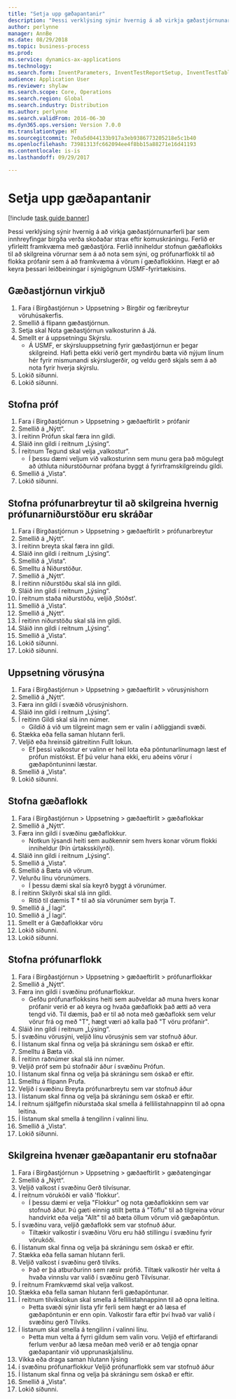 ```yaml
--- 
title: "Setja upp gæðapantanir"
description: "Þessi verklýsing sýnir hvernig á að virkja gæðastjórnunarferli þar sem innhreyfingar birgða verða skoðaðar strax eftir komuskráningu."
author: perlynne
manager: AnnBe
ms.date: 08/29/2018
ms.topic: business-process
ms.prod: 
ms.service: dynamics-ax-applications
ms.technology: 
ms.search.form: InventParameters, InventTestReportSetup, InventTestTable, DefaultDashboard, InventTestVariable, InventTestVariableOutcome, InventItemSampling, InventTestQualityGroup, InventTestItemQualityGroupAdd, SysQueryForm, InventTestItemQualityGroup, InventTestGroup, InventTestAssociationTable
audience: Application User
ms.reviewer: shylaw
ms.search.scope: Core, Operations
ms.search.region: Global
ms.search.industry: Distribution
ms.author: perlynne
ms.search.validFrom: 2016-06-30
ms.dyn365.ops.version: Version 7.0.0
ms.translationtype: HT
ms.sourcegitcommit: 7e0a5d044133b917a3eb9386773205218e5c1b40
ms.openlocfilehash: 73981313fc662094ee4f8bb15a88271e16d41193
ms.contentlocale: is-is
ms.lasthandoff: 09/29/2017

---
```

# <a name="set-up-quality-orders"></a>Setja upp gæðapantanir

[!include [task guide banner](../../includes/task-guide-banner.md)]

Þessi verklýsing sýnir hvernig á að virkja gæðastjórnunarferli þar sem innhreyfingar birgða verða skoðaðar strax eftir komuskráningu. Ferlið er yfirleitt framkvæma með gæðastjóra. Ferlið inniheldur stofnun gæðaflokks til að skilgreina vörurnar sem á að nota sem sýni, og prófunarflokk til að flokka prófanir sem á að framkvæma á vörum í gæðaflokkinn. Hægt er að keyra þessari leiðbeiningar í sýnigögnum USMF-fyrirtækisins.


## <a name="enable-quality-management"></a>Gæðastjórnun virkjuð
1. Fara í Birgðastjórnun > Uppsetning > Birgðir og færibreytur vöruhúsakerfis.
2. Smellið á flipann gæðastjórnun.
3. Setja skal Nota gæðastjórnun valkosturinn á Já.
4. Smellt er á uppsetningu Skýrslu.
    * Á USMF, er skýrsluuppsetning fyrir gæðastjórnun er þegar skilgreind. Hafi þetta ekki verið gert myndirðu bæta við nýjum línum hér fyrir mismunandi skýrslugerðir, og veldu gerð skjals sem á að nota fyrir hverja skýrslu.  
5. Lokið síðunni.
6. Lokið síðunni.

## <a name="create-a-test"></a>Stofna próf
1. Fara í Birgðastjórnun > Uppsetning > gæðaeftirlit > prófanir
2. Smellið á „Nýtt“.
3. Í reitinn Prófun skal færa inn gildi.
4. Sláið inn gildi í reitnum „Lýsing“.
5. Í reitnum Tegund skal velja „valkostur“.
    * Í þessu dæmi veljum við valkosturinn sem munu gera það mögulegt að úthluta niðurstöðurnar prófana byggt á fyrirframskilgreindu gildi.  
6. Smellið á „Vista“.
7. Lokið síðunni.

## <a name="create-test-variables-to-define-the-way-test-results-are-recorded"></a>Stofna prófunarbreytur til að skilgreina hvernig prófunarniðurstöður eru skráðar
1. Fara í Birgðastjórnun > Uppsetning > gæðaeftirlit >  prófunarbreytur
2. Smellið á „Nýtt“.
3. Í reitinn breyta skal færa inn gildi.
4. Sláið inn gildi í reitnum „Lýsing“.
5. Smellið á „Vista“.
6. Smelltu á Niðurstöður.
7. Smellið á „Nýtt“.
8. Í reitinn niðurstöðu skal slá inn gildi.
9. Sláið inn gildi í reitnum „Lýsing“.
10. Í reitnum staða niðurstöðu, veljið ‚Stóðst'.
11. Smellið á „Vista“.
12. Smellið á „Nýtt“.
13. Í reitinn niðurstöðu skal slá inn gildi.
14. Sláið inn gildi í reitnum „Lýsing“.
15. Smellið á „Vista“.
16. Lokið síðunni.
17. Lokið síðunni.

## <a name="set-up-item-sampling"></a>Uppsetning vörusýna
1. Fara í Birgðastjórnun > Uppsetning > gæðaeftirlit >  vörusýnishorn
2. Smellið á „Nýtt“.
3. Færa inn gildi í svæðið vörusýnishorn.
4. Sláið inn gildi í reitnum „Lýsing“.
5. Í reitinn Gildi skal slá inn númer.
    * Gildið á við um tilgreint magn sem er valin í aðliggjandi svæði.  
6. Stækka eða fella saman hlutann ferli.
7. Veljið eða hreinsið gátreitinn  Fullt lokun.
    * Ef þessi valkostur er valinn er heil lota eða pöntunarlínumagn læst ef prófun mistókst. Ef þú velur hana ekki, eru aðeins vörur í gæðapöntuninni læstar.  
8. Smellið á „Vista“.
9. Lokið síðunni.

## <a name="create-a-quality-group"></a>Stofna gæðaflokk
1. Fara í Birgðastjórnun > Uppsetning > gæðaeftirlit > gæðaflokkar
2. Smellið á „Nýtt“.
3. Færa inn gildi í svæðinu gæðaflokkur.
    * Notkun lýsandi heiti sem auðkennir sem hvers konar vörum flokki inniheldur (Þín úrtaksskilyrði).  
4. Sláið inn gildi í reitnum „Lýsing“.
5. Smellið á „Vista“.
6. Smellið á Bæta við vörum.
7. Velurðu línu vörunúmers.
    * Í þessu dæmi skal sía keyrð byggt á vörunúmer.  
8. Í reitinn Skilyrði skal slá inn gildi.
    * Ritið til dæmis T * til að sía vörunúmer sem byrja T.  
9. Smellið á „Í lagi“.
10. Smellið á „Í lagi“.
11. Smellt er á Gæðaflokkar vöru
12. Lokið síðunni.
13. Lokið síðunni.

## <a name="create-a-test-group"></a>Stofna prófunarflokk
1. Fara í Birgðastjórnun > Uppsetning > gæðaeftirlit > prófunarflokkar
2. Smellið á „Nýtt“.
3. Færa inn gildi í svæðinu prófunarflokkur.
    * Gefðu prófunarflokksins heiti sem auðveldar að muna hvers konar prófanir verið er að keyra og hvaða gæðaflokk það ætti að vera tengd við. Til dæmis, það er til að nota með gæðaflokk sem velur vörur frá og með "T", hægt væri að kalla það "T vöru prófanir".  
4. Sláið inn gildi í reitnum „Lýsing“.
5. Í svæðinu vörusýni, veljið línu vörusýnis sem var stofnuð áður.
6. Í listanum skal finna og velja þá skráningu sem óskað er eftir.
7. Smelltu á Bæta við.
8. Í reitinn raðnúmer skal slá inn númer.
9. Veljið próf sem þú stofnaðir áður í svæðinu Prófun.
10. Í listanum skal finna og velja þá skráningu sem óskað er eftir.
11. Smelltu á flipann Prufa.
12. Veljið í svæðinu Breyta prófunarbreytu sem var stofnuð áður 
13. Í listanum skal finna og velja þá skráningu sem óskað er eftir.
14. Í reitnum sjálfgefin niðurstaða skal smella á fellilistahnappinn til að opna leitina.
15. Í listanum skal smella á tengilinn í valinni línu.
16. Smellið á „Vista“.
17. Lokið síðunni.

## <a name="define-when-quality-orders-will-be-created"></a>Skilgreina hvenær gæðapantanir eru stofnaðar
1. Fara í Birgðastjórnun > Uppsetning > gæðaeftirlit >  gæðatengingar
2. Smellið á „Nýtt“.
3. Veljið valkost í svæðinu Gerð tilvísunar.
4. Í reitnum vörukóði er valið 'flokkur'.
    * Í þessu dæmi er velja "Flokkur" og nota gæðaflokkinn sem var stofnuð áður. Þú gæti einnig stillt þetta á "Töflu" til að tilgreina vörur handvirkt eða velja "Allt" til að bæta öllum vörum við gæðapöntun.  
5. Í svæðinu vara, veljið gæðaflokk sem var stofnuð áður.
    * Tiltækir valkostir í svæðinu Vöru eru háð stillingu í svæðinu fyrir vörukóði.  
6. Í listanum skal finna og velja þá skráningu sem óskað er eftir.
7. Stækka eða fella saman hlutann ferli.
8. Veljið valkost í svæðinu gerð tilviks.
    * Það er þá atburðurinn sem ræsir prófið. Tiltæk valkostir hér velta á hvaða vinnslu var valið í svæðinu gerð Tilvísunar.  
9. Í reitnum Framkvæmd skal velja valkost.
10. Stækka eða fella saman hlutann ferli gæðapöntunar.
11. Í reitnum tilvikslokun skal smella á fellilistahnappinn til að opna leitina.
    * Þetta svæði sýnir lista yfir ferli sem hægt er að læsa ef gæðapöntunin er enn opin. Valkostir fara eftir því hvað var valið í svæðinu gerð Tilviks.  
12. Í listanum skal smella á tengilinn í valinni línu.
    * Þetta mun velta á fyrri gildum sem valin voru. Veljið ef eftirfarandi ferlum verður að læsa meðan með verið er að tengja opnar gæðapantanir við upprunaskjalslínu.  
13. Víkka eða draga saman  hlutann lýsing
14. í svæðinu prófunarflokkur Veljið prófunarflokk sem var stofnuð áður 
15. Í listanum skal finna og velja þá skráningu sem óskað er eftir.
16. Smellið á „Vista“.
17. Lokið síðunni.


